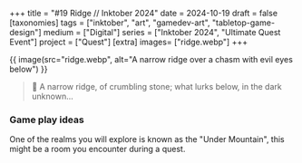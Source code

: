 +++
title = "#19 Ridge // Inktober 2024"
date = 2024-10-19
draft =  false
[taxonomies]
tags = ["inktober", "art", "gamedev-art", "tabletop-game-design"]
medium = ["Digital"]
series = ["Inktober 2024", "Ultimate Quest Event"]
project = ["Quest"]
[extra]
images= ["ridge.webp"]
+++

{{ image(src="ridge.webp", alt="A narrow ridge over a chasm with evil eyes below") }}

> 🫣 A narrow ridge, of crumbling stone; what lurks below, in the dark unknown...

### Game play ideas

One of the realms you will explore is known as the "Under Mountain", this might be a room you encounter during a quest.
